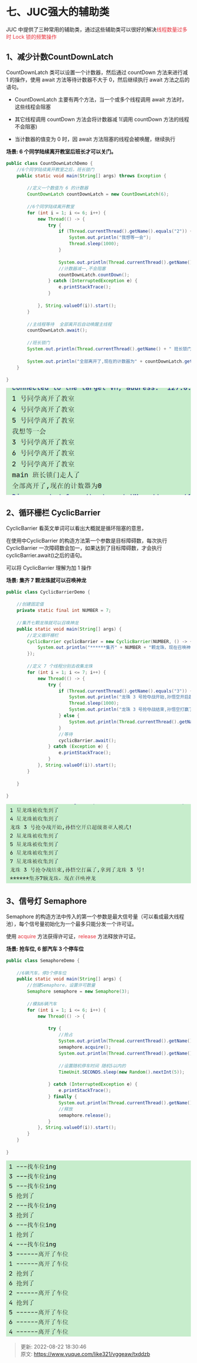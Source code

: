 # 七、JUC强大的辅助类

JUC 中提供了三种常用的辅助类，通过这些辅助类可以很好的解决<font style="color:#E8323C;">线程数量过多时 Lock 锁的频繁操作</font>



## 1、减少计数CountDownLatch


CountDownLatch 类可以设置一个计数器，然后通过 countDown 方法来进行减 1 的操作，使用 await 方法等待计数器不大于 0，然后继续执行 await 方法之后的语句。



+ CountDownLatch 主要有两个方法，当一个或多个线程调用 await 方法时，这些线程会阻塞



+ 其它线程调用 countDown 方法会将计数器减 1(调用 countDown 方法的线程不会阻塞)



+ 当计数器的值变为 0 时，因 await 方法阻塞的线程会被唤醒，继续执行



**场景: 6 个同学陆续离开教室后班长才可以关门。**



```java
public class CountDownLatchDemo {
    //6个同学陆续离开教室之后，班长锁门
    public static void main(String[] args) throws Exception {

        //定义一个数值为 6 的计数器
        CountDownLatch countDownLatch = new CountDownLatch(6);

        //6个同学陆续离开教室
        for (int i = 1; i <= 6; i++) {
            new Thread(() -> {
                try {
                    if (Thread.currentThread().getName().equals("2")) {
                        System.out.println("我想等一会");
                        Thread.sleep(1000);
                    }

                    System.out.println(Thread.currentThread().getName() + " 号同学离开了教室");
                    //计数器减一,不会阻塞
                    countDownLatch.countDown();
                } catch (InterruptedException e) {
                    e.printStackTrace();
                }

            }, String.valueOf(i)).start();
        }

        //主线程等待  全部离开后自动唤醒主线程
        countDownLatch.await();

        //班长锁门
        System.out.println(Thread.currentThread().getName() + " 班长锁门走人了");

        System.out.println("全部离开了,现在的计数器为" + countDownLatch.getCount());
    }

}
```



![image-20211201230246406.png](./img/He2LL00Zl4T47D1o/1638372813583-b0b90810-2a2b-4a5b-b9fb-24b32f2c344a-031521.png)



## 2、循环栅栏 CyclicBarrier


CyclicBarrier 看英文单词可以看出大概就是循环阻塞的意思，



在使用中CyclicBarrier 的构造方法第一个参数是目标障碍数，每次执行 CyclicBarrier 一次障碍数会加一，如果达到了目标障碍数，才会执行 cyclicBarrier.await()之后的语句。



可以将 CyclicBarrier 理解为加 1 操作



**场景: 集齐 7 颗龙珠就可以召唤神龙**



```java
public class CyclicBarrierDemo {

    //创建固定值
    private static final int NUMBER = 7;

    //集齐七颗龙珠就可以召唤神龙
    public static void main(String[] args) {
        //定义循环栅栏
        CyclicBarrier cyclicBarrier = new CyclicBarrier(NUMBER, () -> {
            System.out.println("******集齐" + NUMBER + "颗龙珠，现在召唤神龙");
        });

        //定义 7 个线程分别去收集龙珠
        for (int i = 1; i <= 7; i++) {
            new Thread(() -> {
                try {
                    if (Thread.currentThread().getName().equals("3")) {
                        System.out.println("龙珠 3 号抢夺战开始,孙悟空开启超级赛亚人模式!");
                        Thread.sleep(1000);
                        System.out.println("龙珠 3 号抢夺战结束,孙悟空打赢了,拿到了龙珠 3 号!");
                    } else {
                        System.out.println(Thread.currentThread().getName() + " 星龙珠被收集到了");
                    }
                    //等待
                    cyclicBarrier.await();
                } catch (Exception e) {
                    e.printStackTrace();
                }
            }, String.valueOf(i)).start();
        }

    }

}
```



![image-20211201225503265.png](./img/He2LL00Zl4T47D1o/1638372813588-ff449168-4c1f-49bc-8445-82cb012f9d86-455115.png)



## 3、信号灯 Semaphore


Semaphore 的构造方法中传入的第一个参数是最大信号量（可以看成最大线程池），每个信号量初始化为一个最多只能分发一个许可证。



使用 <font style="color:#E8323C;">acquire </font>方法获得许可证，<font style="color:#E8323C;">release </font>方法释放许可证。



**场景: 抢车位, 6 部汽车 3 个停车位**



```java
public class SemaphoreDemo {

    //6辆汽车，停3个停车位
    public static void main(String[] args) {
        //创建Semaphore，设置许可数量
        Semaphore semaphore = new Semaphore(3);

        //模拟6辆汽车
        for (int i = 1; i <= 6; i++) {
            new Thread(() -> {

                try {
                    //抢占
                    System.out.println(Thread.currentThread().getName() + " ---找车位ing");
                    semaphore.acquire();
                    System.out.println(Thread.currentThread().getName() + " 抢到了");

                    //设置随机停车时间 随机5以内的
                    TimeUnit.SECONDS.sleep(new Random().nextInt(5));

                } catch (InterruptedException e) {
                    e.printStackTrace();
                } finally {
                    System.out.println(Thread.currentThread().getName() + " ------离开了车位");
                    //释放
                    semaphore.release();
                }
            }, String.valueOf(i)).start();
        }
    }

}
```



![image-20211201232441430.png](./img/He2LL00Zl4T47D1o/1638372813563-351038d0-0b05-4ddc-95dc-c457f9df6c8d-520523.png)



> 更新: 2022-08-22 18:30:46  
> 原文: <https://www.yuque.com/like321/vggeaw/txddzb>